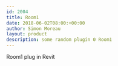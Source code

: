```yaml
---
id: 2004
title: Room1
date: 2018-06-02T08:00:+00:00
author: Simon Moreau
layout: product
description: some random plugin 0 Room1
---
```

Room1 plug in Revit
